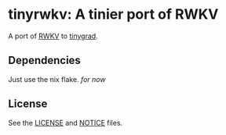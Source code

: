 # tinyrwkv: A tinier port of RWKV

A port of [RWKV](https://github.com/BlinkDL/RWKV-LM) to [tinygrad](https://tinygrad.org/).

## Dependencies

Just use the nix flake. *for now*

## License

See the [LICENSE](./LICENSE) and [NOTICE](./NOTICE) files.
